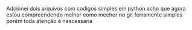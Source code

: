 Adcionei dois arquivos com codigos simples em python
acho que agora estou compreendendo melhor como mecher no git
ferramente simples porém toda atenção é nescessaria
